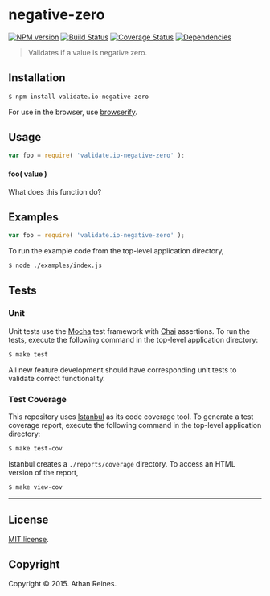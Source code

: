 negative-zero
===
[![NPM version][npm-image]][npm-url] [![Build Status][travis-image]][travis-url] [![Coverage Status][coveralls-image]][coveralls-url] [![Dependencies][dependencies-image]][dependencies-url]

> Validates if a value is negative zero.


## Installation

``` bash
$ npm install validate.io-negative-zero
```

For use in the browser, use [browserify](https://github.com/substack/node-browserify).


## Usage

``` javascript
var foo = require( 'validate.io-negative-zero' );
```

#### foo( value )

What does this function do?


## Examples

``` javascript
var foo = require( 'validate.io-negative-zero' );
```

To run the example code from the top-level application directory,

``` bash
$ node ./examples/index.js
```


## Tests

### Unit

Unit tests use the [Mocha](http://mochajs.org) test framework with [Chai](http://chaijs.com) assertions. To run the tests, execute the following command in the top-level application directory:

``` bash
$ make test
```

All new feature development should have corresponding unit tests to validate correct functionality.


### Test Coverage

This repository uses [Istanbul](https://github.com/gotwarlost/istanbul) as its code coverage tool. To generate a test coverage report, execute the following command in the top-level application directory:

``` bash
$ make test-cov
```

Istanbul creates a `./reports/coverage` directory. To access an HTML version of the report,

``` bash
$ make view-cov
```


---
## License

[MIT license](http://opensource.org/licenses/MIT). 


## Copyright

Copyright &copy; 2015. Athan Reines.


[npm-image]: http://img.shields.io/npm/v/validate.io-negative-zero.svg
[npm-url]: https://npmjs.org/package/validate.io-negative-zero

[travis-image]: http://img.shields.io/travis/validate-io/negative-zero/master.svg
[travis-url]: https://travis-ci.org/validate-io/negative-zero

[coveralls-image]: https://img.shields.io/coveralls/validate-io/negative-zero/master.svg
[coveralls-url]: https://coveralls.io/r/validate-io/negative-zero?branch=master

[dependencies-image]: http://img.shields.io/david/validate-io/negative-zero.svg
[dependencies-url]: https://david-dm.org/validate-io/negative-zero

[dev-dependencies-image]: http://img.shields.io/david/dev/validate-io/negative-zero.svg
[dev-dependencies-url]: https://david-dm.org/dev/validate-io/negative-zero

[github-issues-image]: http://img.shields.io/github/issues/validate-io/negative-zero.svg
[github-issues-url]: https://github.com/validate-io/negative-zero/issues
